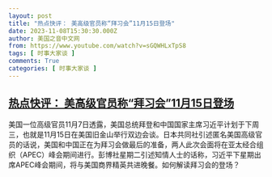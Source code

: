 ```yaml
---
layout: post
title: "热点快评： 美高级官员称“拜习会”11月15日登场"
date: 2023-11-08T15:30:30.000Z
author: 美国之音中文网
from: https://www.youtube.com/watch?v=sGQWHLxTpS8
tags: [ 时事大家谈 ]
comments: True
categories: [ 时事大家谈 ]
---
```

<!--1699457430000-->
[热点快评： 美高级官员称“拜习会”11月15日登场](https://www.youtube.com/watch?v=sGQWHLxTpS8)
------

<div>
美国一位高级官员11月7日透露，美国总统拜登和中国国家主席习近平计划于下周三，也就是11月15日在美国旧金山举行双边会谈。日本共同社引述匿名美国高级官员的话说，美国和中国正在为拜习会做最后的准备，两人此次会面将在亚太经合组织（APEC）峰会期间进行。彭博社星期二引述知情人士的话称，习近平下星期出席APEC峰会期间，将与美国商界精英共进晚餐。如何解读拜习会的登场？
</div>
